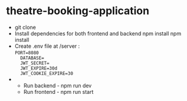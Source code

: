 # theatre-booking-application

<ul>
<li>git clone </li>
<li>Install dependencies for both frontend and backend npm install npm install </li>
<li>Create .env file at /server : <br/>
  <code>PORT=8080
  DATABASE=<your Postgre connection string URI>
  JWT_SECRET=<any random JWT secret>
  JWT_EXPIRE=30d
  JWT_COOKIE_EXPIRE=30</code></li>
<li>
  <ul>
    <li>
      Run backend - npm run dev
    </li>
    <li>
      Run frontend - npm run start
    </li>
  </ul> 
  </li>

</ul>
